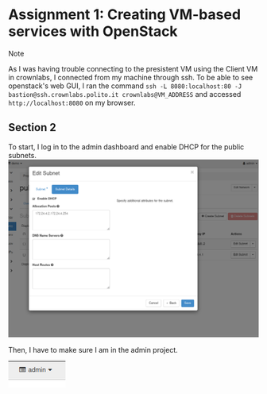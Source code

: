 # Assignment 1: Creating VM-based services with OpenStack

> [!NOTE]
> As I was having trouble connecting to the presistent VM using the Client VM in crownlabs, I connected from my machine through ssh. To be able to see openstack's web GUI, I ran the command `ssh -L 8080:localhost:80 -J bastion@ssh.crownlabs.polito.it crownlabs@VM_ADDRESS` and accessed `http://localhost:8080` on my browser.

## Section 2

To start, I log in to the admin dashboard and enable DHCP for the public subnets.
![enabling-dhcp](images/1.png)

Then, I have to make sure I am in the admin project.

![admin](images/2.png)